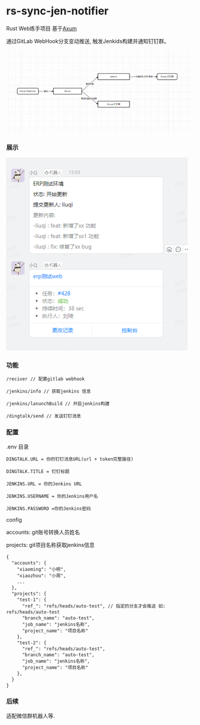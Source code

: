 # rs-sync-jen-notifier

Rust Web练手项目 基于[Axum](https://github.com/tokio-rs/axum)

通过GitLab WebHook分支变动推送, 触发Jenkids构建并通知钉钉群。

![](1703585175799.jpg)

### 展示
![](b20eccb5795022d51d89557b0c675d90.png)

### 功能

```
/reciver // 配置gitlab webhook

/jenkins/info // 获取jenkins 信息

/jenkins/lanunchBuild // 开启jenkins构建

/dingtalk/send // 发送钉钉消息

```


### 配置
.env 目录
```
DINGTALK.URL = 你的钉钉消息URL(url + token完整路径)

DINGTALK.TITLE = 钉钉标题

JENKINS.URL = 你的Jenkins URL

JENKINS.USERNAME = 你的Jenkins用户名

JENKINS.PASSWORD =你的Jenkins密码

```

config

accounts: git账号转换人员姓名

projects: git项目名称获取jenkins信息
```
{
  "accounts": {
    "xiaoming": "小明",
    "xiaozhou": "小周",
    ...
  },
  "projects": {
    "test-1": {
      "ref_": "refs/heads/auto-test", // 指定的分支才会推送 如: refs/heads/auto-test
      "branch_name": "auto-test",
      "job_name": "jenkins名称",
      "project_name": "项目名称"
    },
    "test-2": {
      "ref_": "refs/heads/auto-test",
      "branch_name": "auto-test",
      "job_name": "jenkins名称",
      "project_name": "项目名称"
    },
  }
}

```


### 后续

适配微信群机器人等.

